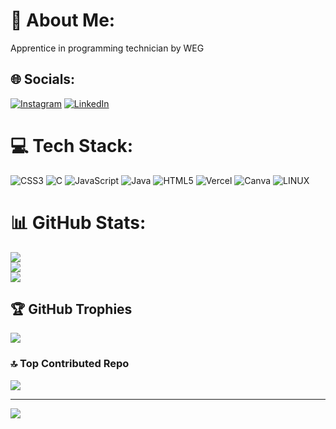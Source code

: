 # 💫 About Me:
Apprentice in programming technician by WEG


## 🌐 Socials:
[![Instagram](https://img.shields.io/badge/Instagram-%23E4405F.svg?logo=Instagram&logoColor=white)](https://instagram.com/v.itinhu) [![LinkedIn](https://img.shields.io/badge/LinkedIn-%230077B5.svg?logo=linkedin&logoColor=white)](https://www.linkedin.com/in/victor-gabriel-micheluzzi-9293a9273/?otpToken=MTMwNDFjZTAxNTJmY2RjM2I3MjkwZmViNDExZmU2YmQ4ZmNjZDE0Mjk4YWM4ZjZiN2JjZjA2NmY0OTU5NWNmMGZlZDRkM2U5NDdkMmJkODQ0MGY4YzliYWUyMDY3ODE4NjcxNTM3NmIwOTAyOWJjODlhMzA0MjAwLDEsMQ%3D%3D&midSig=2295Ayqb_SmXc1&eid=ij8t0x-lufq9yfq-fp&midToken=AQEx6e_Ux-KFAg&trkEmail=eml-email_notification_single_search_appearance_01-header-0-profile_glimmer-null-ij8t0x%7Elufq9yfq%7Efp-null-null&trk=eml-email_notification_single_search_appearance_01-header-0-profile_glimmer&originalSubdomain=br) 

# 💻 Tech Stack:
![CSS3](https://img.shields.io/badge/css3-%231572B6.svg?style=for-the-badge&logo=css3&logoColor=white) ![C](https://img.shields.io/badge/c-%2300599C.svg?style=for-the-badge&logo=c&logoColor=white) ![JavaScript](https://img.shields.io/badge/javascript-%23323330.svg?style=for-the-badge&logo=javascript&logoColor=%23F7DF1E) ![Java](https://img.shields.io/badge/java-%23ED8B00.svg?style=for-the-badge&logo=java&logoColor=white) ![HTML5](https://img.shields.io/badge/html5-%23E34F26.svg?style=for-the-badge&logo=html5&logoColor=white) ![Vercel](https://img.shields.io/badge/vercel-%23000000.svg?style=for-the-badge&logo=vercel&logoColor=white) ![Canva](https://img.shields.io/badge/Canva-%2300C4CC.svg?style=for-the-badge&logo=Canva&logoColor=white) ![LINUX](https://img.shields.io/badge/Linux-FCC624?style=for-the-badge&logo=linux&logoColor=black)
# 📊 GitHub Stats:
![](https://github-readme-stats.vercel.app/api?username=andrewitt44&theme=dark&hide_border=false&include_all_commits=true&count_private=true)<br/>
![](https://github-readme-streak-stats.herokuapp.com/?user=andrewitt44&theme=dark&hide_border=false)<br/>
![](https://github-readme-stats.vercel.app/api/top-langs/?username=andrewitt44&theme=dark&hide_border=false&include_all_commits=true&count_private=true&layout=compact)

## 🏆 GitHub Trophies
![](https://github-profile-trophy.vercel.app/?username=andrewitt44&theme=dark&no-frame=false&no-bg=false&margin-w=4)

### 🔝 Top Contributed Repo
![](https://github-contributor-stats.vercel.app/api?username=andrewitt44&limit=5&theme=dark&combine_all_yearly_contributions=true)

---
[![](https://visitcount.itsvg.in/api?id=andrewitt44&icon=0&color=0)](https://visitcount.itsvg.in)

<!-- Proudly created with GPRM ( https://gprm.itsvg.in ) -->
